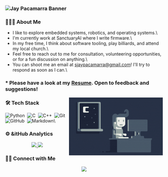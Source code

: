### ![Jay Pacamarra Banner](TODO)

<!-- ## 👋 &nbsp;Hey there! I'm Jay -->

### 👨🏻‍💻 About Me

* I like to explore embedded systems, robotics, and operating systems.\
* I'm currently work at SanctuaryAI where I write firmware.\
* In my free time, I think about software tooling, play billiards, and attend my local church.\
* Feel free to reach out to me for consultation, volunteering opportunities, or for a fun discussion on anything.\
* You can shoot me an email at sjaypacamarra@gmail.com! I'll try to respond as soon as I can.\
### * Please have a look at my [Resume](TODO). Open to feedback and suggestions!

<img alt="Night Coding" src="https://raw.githubusercontent.com/AVS1508/AVS1508/master/assets/Night-Coding.gif" align="right"/>

### 🛠 Tech Stack

![Python](https://img.shields.io/badge/-Python-05122A?style=flat&logo=python)&nbsp;
![C](https://img.shields.io/badge/-C-05122A?style=flat&logo=C&logoColor=A8B9CC)&nbsp;
![C++](https://img.shields.io/badge/-C++-05122A?style=flat&logo=C%2B%2B&logoColor=00599C)&nbsp;
![Git](https://img.shields.io/badge/-Git-05122A?style=flat&logo=git)&nbsp;
![GitHub](https://img.shields.io/badge/-GitHub-05122A?style=flat&logo=github)&nbsp;
![Markdown](https://img.shields.io/badge/-Markdown-05122A?style=flat&logo=markdown)\

### ⚙️ &itHub Analytics

<p align="center">
<a href="https://github.com/jaypacamarra">
  <img height="180em" src="https://github-readme-stats-eight-theta.vercel.app/api?username=AVS1508&show_icons=true&theme=algolia&include_all_commits=true&count_private=true"/>
  <img height="180em" src="https://github-readme-stats-eight-theta.vercel.app/api/top-langs/?username=AVS1508&layout=compact&langs_count=8&theme=algolia"/>
</a>
</p>

### 🤝🏻 Connect with Me

<p align="center">
<a href="https://linkedin.com/in/jay-pacamarra"><img src="https://img.shields.io/badge/-Aditya%20Vikram%20Singh-0077B5?style=flat&logo=Linkedin&logoColor=white"/></a>
</p>
